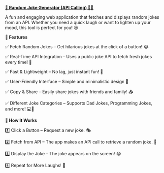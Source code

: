 [**🎉 Random Joke Generator (API Calling) 🤖🎤**](https://chauhanakash2917.github.io/Random-Joke-Generator-API-)


A fun and engaging web application that fetches and displays random jokes from an API. Whether you need a quick laugh or want to lighten up your mood, this tool is perfect for you! 😆

**🌟 Features**

✅ Fetch Random Jokes – Get hilarious jokes at the click of a button! 😂

✅ Real-Time API Integration – Uses a public joke API to fetch fresh jokes every time! 🔄

✅ Fast & Lightweight – No lag, just instant fun! 🚀

✅ User-Friendly Interface – Simple and minimalistic design 🎨

✅ Copy & Share – Easily share jokes with friends and family! 📤

✅ Different Joke Categories – Supports Dad Jokes, Programming Jokes, and more! 💻🤣

**🔧 How It Works**

1️⃣ Click a Button – Request a new joke. 🎭

2️⃣ Fetch from API – The app makes an API call to retrieve a random joke. 🔗

3️⃣ Display the Joke – The joke appears on the screen! 😂

4️⃣ Repeat for More Laughs! 🎉

